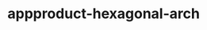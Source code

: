  # appproduct-hexagonal-arch                 
            
         
                      
       
           
               
         
                 
    
    
     
  
 

